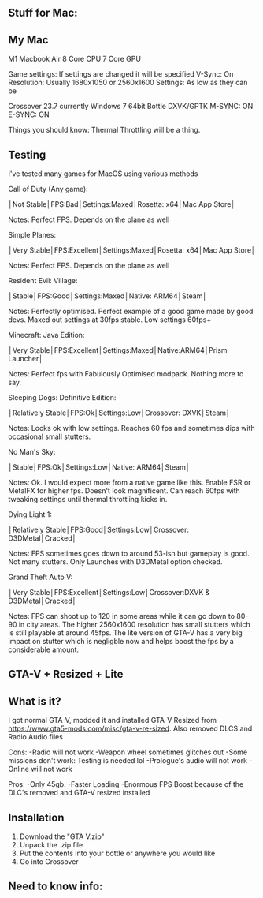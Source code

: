 Stuff for Mac:
-
My Mac
-
M1 Macbook Air
8 Core CPU
7 Core GPU

Game settings:
If settings are changed it will be specified
V-Sync: On
Resolution: Usually 1680x1050 or 2560x1600
Settings: As low as they can be

Crossover 23.7 currently
Windows 7 64bit Bottle
DXVK/GPTK
M-SYNC: ON
E-SYNC: ON

Things you should know:
Thermal Throttling will be a thing.

Testing
-
I've tested many games for MacOS using various methods

Call of Duty (Any game):

│Not Stable│FPS:Bad│Settings:Maxed│Rosetta: x64│Mac App Store│

Notes: Perfect FPS. Depends on the plane as well

Simple Planes:

│Very Stable│FPS:Excellent│Settings:Maxed│Rosetta: x64│Mac App Store│

Notes: Perfect FPS. Depends on the plane as well


Resident Evil: Village:

│Stable│FPS:Good│Settings:Maxed│Native: ARM64│Steam│

Notes:
Perfectly optimised. Perfect example of a good game made by good devs. Maxed out settings at 30fps stable. Low settings 60fps+

Minecraft: Java Edition:

│Very Stable│FPS:Excellent│Settings:Maxed│Native:ARM64│Prism Launcher│

Notes:
Perfect fps with Fabulously Optimised modpack. Nothing more to say.

Sleeping Dogs: Definitive Edition:

│Relatively Stable│FPS:Ok│Settings:Low│Crossover: DXVK│Steam│

Notes:
Looks ok with low settings. Reaches 60 fps and sometimes dips with occasional small stutters.

No Man's Sky:

│Stable│FPS:Ok│Settings:Low│Native: ARM64│Steam│

Notes:
Ok. I would expect more from a native game like this. Enable FSR or MetalFX for higher fps. Doesn't look magnificent. Can reach 60fps with tweaking settings until thermal throttling kicks in.

Dying Light 1:

│Relatively Stable│FPS:Good│Settings:Low│Crossover: D3DMetal│Cracked│

Notes:
FPS sometimes goes down to around 53-ish but gameplay is good. Not many stutters. Only Launches with D3DMetal option checked.

Grand Theft Auto V:

│Very Stable│FPS:Excellent│Settings:Low│Crossover:DXVK & D3DMetal│Cracked│

Notes: FPS can shoot up to 120 in some areas while it can go down to 80-90 in city areas. The higher 2560x1600 resolution has small stutters which is still playable at around 45fps. The lite version of GTA-V has a very big impact on stutter which is negligble now and helps boost the fps by a considerable amount.

GTA-V + Resized + Lite
-

What is it?
-

I got normal GTA-V, modded it and installed GTA-V Resized from https://www.gta5-mods.com/misc/gta-v-re-sized. Also removed DLCS and Radio Audio files

Cons:
-Radio will not work
-Weapon wheel sometimes glitches out
-Some missions don't work: Testing is needed lol
-Prologue's audio will not work
-Online will not work

Pros:
-Only 45gb. 
-Faster Loading
-Enormous FPS Boost because of the DLC's removed and GTA-V resized installed

Installation
-
1. Download the "GTA V.zip"
2. Unpack the .zip file
3. Put the contents into your bottle or anywhere you would like
4. Go into Crossover

Need to know info:
- 


